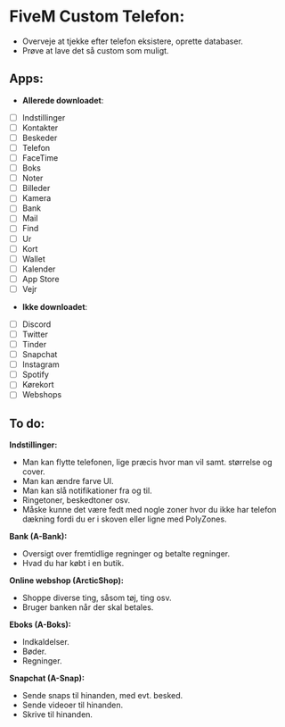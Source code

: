 # FiveM Custom Telefon:
- Overveje at tjekke efter telefon eksistere, oprette databaser.
- Prøve at lave det så custom som muligt.

## Apps:
- **Allerede downloadet**:
- [ ] Indstillinger
- [ ] Kontakter
- [ ] Beskeder
- [ ] Telefon
- [ ] FaceTime
- [ ] Boks
- [ ] Noter
- [ ] Billeder
- [ ] Kamera
- [ ] Bank
- [ ] Mail
- [ ] Find
- [ ] Ur
- [ ] Kort
- [ ] Wallet
- [ ] Kalender
- [ ] App Store
- [ ] Vejr

- **Ikke downloadet**:
- [ ] Discord
- [ ] Twitter
- [ ] Tinder
- [ ] Snapchat
- [ ] Instagram
- [ ] Spotify
- [ ] Kørekort
- [ ] Webshops

## To do:
**Indstillinger:**
- Man kan flytte telefonen, lige præcis hvor man vil samt. størrelse og cover.
- Man kan ændre farve UI.
- Man kan slå notifikationer fra og til.
- Ringetoner, beskedtoner osv.
- Måske kunne det være fedt med nogle zoner hvor du ikke har telefon dækning fordi du er i skoven eller ligne med PolyZones.

**Bank (A-Bank):**
- Oversigt over fremtidlige regninger og betalte regninger.
- Hvad du har købt i en butik.

**Online webshop (ArcticShop):**
- Shoppe diverse ting, såsom tøj, ting osv.
- Bruger banken når der skal betales.

**Eboks (A-Boks):**
- Indkaldelser.
- Bøder.
- Regninger.

**Snapchat (A-Snap):**
- Sende snaps til hinanden, med evt. besked.
- Sende videoer til hinanden.
- Skrive til hinanden.

